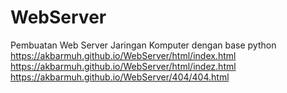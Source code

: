 # WebServer
Pembuatan Web Server Jaringan Komputer dengan base python
https://akbarmuh.github.io/WebServer/html/index.html
https://akbarmuh.github.io/WebServer/html/indez.html
https://akbarmuh.github.io/WebServer/404/404.html
